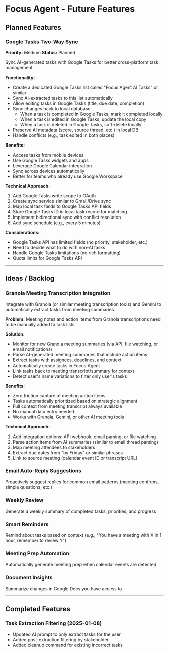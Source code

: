 # Focus Agent - Future Features

## Planned Features

### Google Tasks Two-Way Sync
**Priority:** Medium
**Status:** Planned

Sync AI-generated tasks with Google Tasks for better cross-platform task management.

**Functionality:**
- Create a dedicated Google Tasks list called "Focus Agent AI Tasks" or similar
- Sync AI-extracted tasks to this list automatically
- Allow editing tasks in Google Tasks (title, due date, completion)
- Sync changes back to local database
  - When a task is completed in Google Tasks, mark it completed locally
  - When a task is edited in Google Tasks, update the local copy
  - When a task is deleted in Google Tasks, soft-delete locally
- Preserve AI metadata (score, source thread, etc.) in local DB
- Handle conflicts (e.g., task edited in both places)

**Benefits:**
- Access tasks from mobile devices
- Use Google Tasks widgets and apps
- Leverage Google Calendar integration
- Sync across devices automatically
- Better for teams who already use Google Workspace

**Technical Approach:**
1. Add Google Tasks write scope to OAuth
2. Create sync service similar to Gmail/Drive sync
3. Map local task fields to Google Tasks API fields
4. Store Google Tasks ID in local task record for matching
5. Implement bidirectional sync with conflict resolution
6. Add sync schedule (e.g., every 5 minutes)

**Considerations:**
- Google Tasks API has limited fields (no priority, stakeholder, etc.)
- Need to decide what to do with non-AI tasks
- Handle Google Tasks limitations (no rich formatting)
- Quota limits for Google Tasks API

---

## Ideas / Backlog

### Granola Meeting Transcription Integration
Integrate with Granola (or similar meeting transcription tools) and Gemini to automatically extract tasks from meeting summaries.

**Problem:** Meeting notes and action items from Granola transcriptions need to be manually added to task lists.

**Solution:**
- Monitor for new Granola meeting summaries (via API, file watching, or email notifications)
- Parse AI-generated meeting summaries that include action items
- Extract tasks with assignees, deadlines, and context
- Automatically create tasks in Focus Agent
- Link tasks back to meeting transcript/summary for context
- Detect user's name variations to filter only user's tasks

**Benefits:**
- Zero friction capture of meeting action items
- Tasks automatically prioritized based on strategic alignment
- Full context from meeting transcript always available
- No manual data entry needed
- Works with Granola, Gemini, or other AI meeting tools

**Technical Approach:**
1. Add integration options: API webhook, email parsing, or file watching
2. Parse action items from AI summaries (similar to email thread parsing)
3. Map meeting attendees to stakeholders
4. Extract due dates from "by Friday" or similar phrases
5. Link to source meeting (calendar event ID or transcript URL)

### Email Auto-Reply Suggestions
Proactively suggest replies for common email patterns (meeting confirms, simple questions, etc.)

### Weekly Review
Generate a weekly summary of completed tasks, priorities, and progress

### Smart Reminders
Remind about tasks based on context (e.g., "You have a meeting with X in 1 hour, remember to review Y")

### Meeting Prep Automation
Automatically generate meeting prep when calendar events are detected

### Document Insights
Summarize changes in Google Docs you have access to

---

## Completed Features

### Task Extraction Filtering (2025-01-08)
- Updated AI prompt to only extract tasks for the user
- Added post-extraction filtering by stakeholder
- Added cleanup command for existing incorrect tasks
